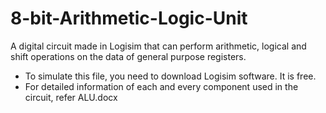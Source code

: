 # 8-bit-Arithmetic-Logic-Unit
A digital circuit made in Logisim that can perform arithmetic, logical and shift operations on the data of general purpose registers.
- To simulate this file, you need to download Logisim software. It is free.
- For detailed information of each and every component used in the circuit, refer ALU.docx
